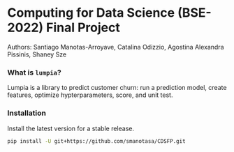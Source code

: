 # Computing for Data Science (BSE-2022) Final Project
Authors: Santiago Manotas-Arroyave, Catalina Odizzio, Agostina Alexandra Pissinis, Shaney Sze

### What is `lumpia`?
Lumpia is a library to predict customer churn: run a prediction model, create features, optimize hypterparameters, score, and unit test.

### Installation

Install the latest version for a stable release.

```bash
pip install -U git+https://github.com/smanotasa/CDSFP.git
```
